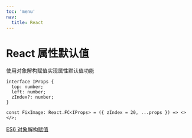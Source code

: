 ```yaml
---
toc: 'menu'
nav:
  title: React
---
```


# React 属性默认值

使用对象解构赋值实现属性默认值功能

```tsx | pure
interface IProps {
  top: number;
  left: number;
  zIndex?: number;
}

const FixImage: React.FC<IProps> = ({ zIndex = 20, ...props }) => <></>;
```

<Alert>[ES6 对象解构赋值](https://es6.ruanyifeng.com/#docs/destructuring#%E9%BB%98%E8%AE%A4%E5%80%BC)</Alert>
